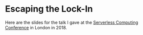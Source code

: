 # Escaping the Lock-In

Here are the slides for the talk I gave at the [Serverless Computing Conference](https://serverlesscomputing.london) in London in 2018.
